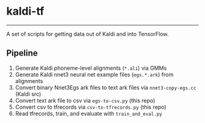 # kaldi-tf
-----------------------

A set of scripts for getting data out of Kaldi and into TensorFlow.


## Pipeline

1) Generate Kaldi phoneme-level alignments (`*.ali`) via GMMs
2) Generate Kaldi nnet3 neural net example files (`egs.*.ark`) from alignments
3) Convert binary Nnet3Egs ark files to text ark files via `nnet3-copy-egs.cc` (Kaldi src)
4) Convert text ark file to csv via `egs-to-csv.py` (this repo)
5) Convert csv to tfrecords via `csv-to-tfrecords.py` (this repo)
6) Read tfrecords, train, and evaluate with `train_and_eval.py`